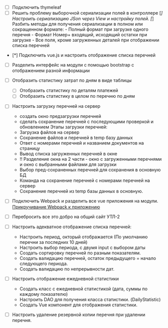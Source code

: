 
- [ ] Подключить thymeleaf
- [ ] Решить проблему выборочной сериализации полей в контроллере
    [*] Настроить сериализацию JSon через View и настройку полей.
    [*] Разбить методы для получения сериализации в полном или сокращенном формате:
        - Полный формат при загрузке одного перечня
        - Формат Номер+ входящий, исходящий остатки при загрузке
        - Все поля, кроме загруженных деталей при отображении списка перечней 
- [*] Подключить vue.js и настроить отображение списка перечней
- [ ] Разделить интерфейс на модули с помощью bootstrap с отображением разной информации
- [ ] Отобразить статистику затрат по дням в виде таблицы
    - [ ] Отобразить статистику по деталям платежей
    - [ ] Отобразить статистику в целом по перечню по дням
- [ ] Настроить загрузку перечней на сервер
    - создать окно предзагрузки перечней
    - сделать сохранение перечней с последующими проверкой и обновлением
    Этапы загрузки перечней:
    - Загрузка файлов на сервер
    - Сохранение файлов и перечней в temp базу данных
    - Ответ с номерами перечней и названием документов на страницу
    - Вывод списка загруженных перечней в окне
    - !! Разделение окна на 2 части - окно с загруженными перечнями и окно с выбранными файлами для загрузки
    - Выбор пред-сохраненных перечней для сохранения в основную БД
    - Команда на сохранение перечней с номерами перечней на сервер
    - Сохранение перечней из temp базы данных в основную.
- [ ] Подключить Webpack и разделить все vue приложения на модули.
    [Прикручивание Webpack к приложению](HELP.md)
- [ ] Перебросить все это добро на общий сайт УТЛ-2

- [ ] Настроить адекватное отображение списка перечней:
    - Настроить период, окторый отображается (По умолчанию перечни за последних 10 дней)
    - Настроить выбор периода, с двумя input с выбором даты
    - Создать сортировку перечней по разным показателям.
    - Создать валидацию перечней, остаток предыдущего = начало следующего периода.
    - Создать валидацию по непрерывности дат.
- [ ] Настроить отображение ежедневной статистики
    - Создать класс с ежедневной статистикой (дата, суммы по каждому показателю)
    - Настроить DAO для получения класса статистики. (DailyStatistic)
    - Создать Vue компонент для отображения статистики.
- [ ] Настроить удаление резервной копии перечня при удалении перечня.  